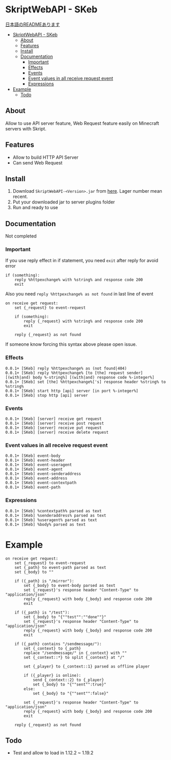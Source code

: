 # SkriptWebAPI - SKeb

[日本語のREADMEあります](/README_JA.MD)

- [SkriptWebAPI - SKeb](#skriptwebapi---skeb)
  - [About](#about)
  - [Features](#features)
  - [Install](#install)
  - [Documentation](#documentation)
    - [Important](#important)
    - [Effects](#effects)
    - [Events](#events)
    - [Event values in all receive request event](#event-values-in-all-receive-request-event)
    - [Expressions](#expressions)
- [Example](#example)
  - [Todo](#todo)


## About

Allow to use API server feature, Web Request feature easily on Minecraft servers with Skript.

## Features

- Allow to build HTTP API Server
- Can send Web Request

## Install

1. Download `SkriptWebAPI-<Version>.jar` from [here](https://github.com/faketunaPrivateCamp/SkriptWebAPI/releases). Lager number mean recent.
2. Put your downloaded jar to server plugins folder
3. Run and ready to use

## Documentation

Not completed

### Important

If you use reply effect in if statement, you need `exit` after reply for avoid error
```sk
if (something):
    reply %httpexchange% with %string% and response code 200
    exit
```

Also you need `reply %httpexchange% as not found` in last line of event
```sk
on receive get request:
    set {_request} to event-request

    if (something):
        reply {_request} with %string% and response code 200
        exit
    
    reply {_request} as not found
```

If someone know forcing this syntax above please open issue.


### Effects
```sk
0.0.1+ [SKeb] reply %httpexchange% as (not found|404)
0.0.1+ [SKeb] reply %httpexchange% [to [the] request sender] [(with|and) body %-string%] [(with|and) response code %-integer%]
0.0.1+ [SKeb] set [the] %httpexchange%['s] response header %string% to %string%
0.0.1+ [SKeb] start http [api] server [in port %-integer%]
0.0.1+ [SKeb] stop http [api] server
```

### Events
```sk
0.0.1+ [SKeb] [server] receive get request
0.0.1+ [SKeb] [server] receive post request
0.0.1+ [SKeb] [server] receive put request
0.0.1+ [SKeb] [server] receive delete request
```

### Event values in all receive request event
```sk
0.0.1+ [SKeb] event-body
0.0.1+ [SKeb] event-header
0.0.1+ [SKeb] event-useragent
0.0.1+ [SKeb] event-agent
0.0.1+ [SKeb] event-senderaddress
0.0.1+ [SKeb] event-address
0.0.1+ [SKeb] event-contextpath
0.0.1+ [SKeb] event-path
```

### Expressions
```sk
0.0.1+ [SKeb] %contextpath% parsed as text
0.0.1+ [SKeb] %senderaddress% parsed as text
0.0.1+ [SKeb] %useragent% parsed as text
0.0.1+ [SKeb] %body% parsed as text
```


# Example
```sk
on receive get request:
    set {_request} to event-request
    set {_path} to event-path parsed as text
    set {_body} to ""

    if ({_path} is "/mirror"):
        set {_body} to event-body parsed as text
        set {_request}'s response header "Content-Type" to "application/json"
        reply {_request} with body {_body} and response code 200
        exit
        
    if ({_path} is "/test"):
        set {_body} to "{""test"":""done""}"
        set {_request}'s response header "Content-Type" to "application/json"
        reply {_request} with body {_body} and response code 200
        exit

    if ({_path} contains "/sendmessage/"):
        set {_context} to {_path}
        replace "/sendmessage/" in {_context} with ""
        set {_context::*} to split {_context} at "/"

        set {_player} to {_context::1} parsed as offline player

        if ({_player} is online):
            send {_context::2} to {_player}
            set {_body} to "{""sent"":true}"
        else:
            set {_body} to "{""sent"":false}"
            
        set {_request}'s response header "Content-Type" to "application/json"
        reply {_request} with body {_body} and response code 200
        exit

    reply {_request} as not found
```

## Todo

- Test and allow to load in 1.12.2 ~ 1.19.2